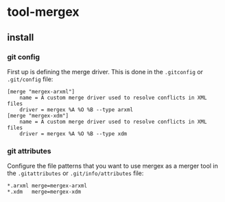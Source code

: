 # tool-mergex

## install

### git config

First up is defining the merge driver.
This is done in the `.gitconfig` or `.git/config` file:

```
[merge "mergex-arxml"]
	name = A custom merge driver used to resolve conflicts in XML files
	driver = mergex %A %O %B --type arxml 
[merge "mergex-xdm"]
	name = A custom merge driver used to resolve conflicts in XML files
	driver = mergex %A %O %B --type xdm
```

### git attributes

Configure the file patterns that you want to use mergex as a merger tool in the `.gitattributes` or `.git/info/attributes` file:

```
*.arxml merge=mergex-arxml
*.xdm   merge=mergex-xdm
```
